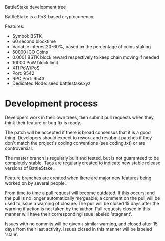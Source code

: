 BattleStake development tree

BattleStake is a PoS-based cryptocurrency.

Features:
* Symbol: BSTK
* 60 second blocktime
* Variable interest20-60%, based on the percentage of coins staking
* 50000 ICO Coins
* 0.0001 BSTK block reward respectively to keep chain moving if needed
* 10000 PoW block limit
* X11 PoW/PoS
* Port: 9542
* RPC Port: 9543
* Dedicated Node: seed.battlestake.xyz


Development process
===========================

Developers work in their own trees, then submit pull requests when
they think their feature or bug fix is ready.

The patch will be accepted if there is broad consensus that it is a
good thing.  Developers should expect to rework and resubmit patches
if they don't match the project's coding conventions (see coding.txt)
or are controversial.

The master branch is regularly built and tested, but is not guaranteed
to be completely stable. Tags are regularly created to indicate new
stable release versions of BattleStake.

Feature branches are created when there are major new features being
worked on by several people.

From time to time a pull request will become outdated. If this occurs, and
the pull is no longer automatically mergeable; a comment on the pull will
be used to issue a warning of closure. The pull will be closed 15 days
after the warning if action is not taken by the author. Pull requests closed
in this manner will have their corresponding issue labeled 'stagnant'.

Issues with no commits will be given a similar warning, and closed after
15 days from their last activity. Issues closed in this manner will be
labeled 'stale'.

